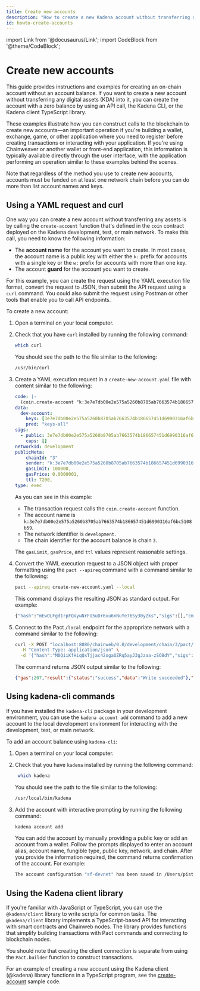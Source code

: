 ```yaml
---
title: Create new accounts
description: "How to create a new Kadena account without transferring any digital assets into it using the coin contract function s, Kadena CLI, and Kadena client library functions."
id: howto-create-accounts
---
```


import Link from '@docusaurus/Link';
import CodeBlock from '@theme/CodeBlock';

# Create new accounts

This guide provides instructions and examples for creating an on-chain account without an account balance.
If you want to create a new account without transferring any digital assets (KDA) into it, you can create the account with a zero balance by using an API call, the Kadena CLI, or the Kadena client TypeScript library.

These examples illustrate how you can construct calls to the blockchain to create new accounts—an important operation if you're building a wallet, exchange, game, or other application where you need to register before creating transactions or interacting with your application.
If you're using Chainweaver or another wallet or front-end application, this information is typically available directly through the user interface, with the application performing an operation similar to these examples behind the scenes.

Note that regardless of the method you use to create new accounts, accounts must be funded on at least one network chain before you can do more than list account names and keys.

## Using a YAML request and curl

One way you can create a new account without transferring any assets is by calling the `create-account` function that's defined in the `coin` contract deployed on the Kadena development, test, or main network.
To make this call, you need to know the following information:

-  The **account name** for the account you want to create.
   In most cases, the account name is a public key with either the `k:` prefix for accounts with a single key or the `w:` prefix for accounts with more than one key.
-  The account **guard** for the account you want to create.

For this example, you can create the request using the YAML execution file format, convert the request to JSON, then submit the API request using a `curl` command.
You could also submit the request using Postman or other tools that enable you to call API endpoints.

To create a new account:

1. Open a terminal on your local computer.

2. Check that you have `curl` installed by running the following command:
   
   ```bash
   which curl
   ```

   You should see the path to the file similar to the following:
   
   ```bash
   /usr/bin/curl
   ```
   
3. Create a YAML execution request in a `create-new-account.yaml` file with content similar to the following:
   
   ```yaml
   code: |-
     (coin.create-account "k:3e7e7db00e2e575a5260b8705ab7663574b186657451d6990316af6bc5108b59" (read-keyset "dev-account"))
   data:
     dev-account:
       keys: [3e7e7db00e2e575a5260b8705ab7663574b186657451d6990316af6bc5108b59]
       pred: "keys-all"
   sigs:
     - public: 3e7e7db00e2e575a5260b8705ab7663574b186657451d6990316af6bc5108b59
       caps: []
   networkId: development
   publicMeta:
       chainId: "3"
       sender: "k:3e7e7db00e2e575a5260b8705ab7663574b186657451d6990316af6bc5108b59"
       gasLimit: 100000,
       gasPrice: 0.0000001,
       ttl: 7200,
   type: exec
   ```

   As you can see in this example:
   
   - The transaction request calls the `coin.create-account` function.
   - The account name is `k:3e7e7db00e2e575a5260b8705ab7663574b186657451d6990316af6bc5108b59`.
   - The network identifier is `development`.
   - The chain identifier for the account balance is chain `3`.
   
   The `gasLimit`, `gasPrice`, and `ttl` values represent reasonable settings.

4. Convert the YAML execution request to a JSON object with proper formatting using the `pact --apireq` command with a command similar to the following:
   
   ```bash
   pact --apireq create-new-account.yaml --local
   ```
   
   This command displays the resulting JSON as standard output.
   For example:
   
   ```bash
   {"hash":"mEwOLFgd1rpFQVywNrFU5uDr6vu6nNuYe76Sy30yZks","sigs":[],"cmd":"{\"networkId\":\"development\",\"payload\":{\"exec\":{\"data\":{\"dev-account\":{\"pred\":\"keys-all\",\"keys\":[\"3e7e7db00e2e575a5260b8705ab7663574b186657451d6990316af6bc5108b59\"]}},\"code\":\"(coin.create-account \\\"k:3e7e7db00e2e575a5260b8705ab7663574b186657451d6990316af6bc5108b59\\\" (read-keyset \\\"dev-account\\\"))\"}},\"signers\":[],\"meta\":{\"creationTime\":1731622872,\"ttl\":7200,\"gasLimit\":100000,\"chainId\":\"3\",\"gasPrice\":1.0e-7,\"sender\":\"k:3e7e7db00e2e575a5260b8705ab7663574b186657451d6990316af6bc5108b59\"},\"nonce\":\"2024-11-14 22:21:12.353978 UTC\"}"}
   ```

5. Connect to the Pact `/local` endpoint for the appropriate network with a command similar to the following:

   ```bash
   curl -X POST "localhost:8080/chainweb/0.0/development/chain/3/pact/api/v1/local" \
     -H "Content-Type: application/json" \
     -d '{"hash":"M0QiiKfHiqQxTjjac42ogaOZRq5ayJ3gJzaa-zSO8dY","sigs":[],"cmd":"{\"networkId\":\"development\",\"payload\":{\"exec\":{\"data\":{\"ks\":{\"pred\":\"keys-all\",\"keys\":[\"3e7e7db00e2e575a5260b8705ab7663574b186657451d6990316af6bc5108b59\"]}},\"code\":\"(coin.create-account \\\"k:3e7e7db00e2e575a5260b8705ab7663574b186657451d6990316af6bc5108b59\\\" (read-keyset \\\"dev-account\\\"))\"}},\"signers\":[],\"meta\":{\"creationTime\":1731622251,\"ttl\":7200,\"gasLimit\":100000,\"chainId\":\"3\",\"gasPrice\":1.0e-7,\"sender\":\"k:3e7e7db00e2e575a5260b8705ab7663574b186657451d6990316af6bc5108b59\"},\"nonce\":\"2024-11-14 22:10:51.406013 UTC\"}"}'
   ```
   
   The command returns JSON output similar to the following:

    ```json
    {"gas":207,"result":{"status":"success","data":"Write succeeded"},"reqKey":"mEwOLFgd1rpFQVywNrFU5uDr6vu6nNuYe76Sy30yZks","logs":"wsATyGqckuIvlm89hhd2j4t6RMkCrcwJe_oeCYr7Th8","metaData":{"publicMeta":{"creationTime":1731622872,"ttl":7200,"gasLimit":100000,"chainId":"3","gasPrice":1.0e-7,"sender":"k:3e7e7db00e2e575a5260b8705ab7663574b186657451d6990316af6bc5108b59"},"blockTime":1731623003519300,"prevBlockHash":"RwovCQazuph9FHvpUKRO8eUNfWHuabpgXBrDFWB0m3g","blockHeight":240},"continuation":null,"txId":null}
    ```

## Using kadena-cli commands

If you have installed the `kadena-cli` package in your development environment, you can use the `kadena account add` command to add a new account to the local development environment for interacting with the development, test, or main network.

To add an account balance using `kadena-cli`:

1. Open a terminal on your local computer.

2. Check that you have `kadena` installed by running the following command:
   
   ```bash
    which kadena
   ```

   You should see the path to the file similar to the following:
   
   ```bash
   /usr/local/bin/kadena
   ```

3. Add the account with interactive prompting by running the following command:
   
   ```bash
   kadena account add
   ```
   
   You can add the account by manually providing a public key or add an account from a wallet.
   Follow the prompts displayed to enter an account alias, account name, fungible type, public key, network, and chain.
   After you provide the information required, the command returns confirmation of the account.
   For example:

   ```bash
   The account configuration "sf-devnet" has been saved in /Users/pistolas/.kadena/accounts/sf-devnet.yaml
   ```

## Using the Kadena client library

If you're familiar with JavaScript or TypeScript, you can use the `@kadena/client` library to write scripts for common tasks. 
The `@kadena/client` library implements a TypeScript-based API for interacting with smart contracts and Chainweb nodes. 
The library provides functions that simplify building transactions with Pact commands and connecting to blockchain nodes.

You should note that creating the client connection is separate from using the `Pact.builder` function to construct transactions.

For an example of creating a new account using the Kadena client (@kadena) library functions in a TypeScript program, see
the [create-account](https://github.com/kadena-community/voting-dapp/blob/main/snippets/create-account.ts) sample code.